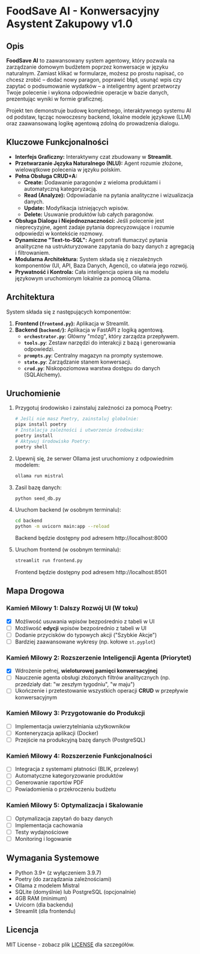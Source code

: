 # FoodSave AI - Konwersacyjny Asystent Zakupowy v1.0

## Opis

**FoodSave AI** to zaawansowany system agentowy, który pozwala na zarządzanie domowym budżetem poprzez konwersacje w języku naturalnym. Zamiast klikać w formularze, możesz po prostu napisać, co chcesz zrobić – dodać nowy paragon, poprawić błąd, usunąć wpis czy zapytać o podsumowanie wydatków – a inteligentny agent przetworzy Twoje polecenie i wykona odpowiednie operacje w bazie danych, prezentując wyniki w formie graficznej.

Projekt ten demonstruje budowę kompletnego, interaktywnego systemu AI od podstaw, łącząc nowoczesny backend, lokalne modele językowe (LLM) oraz zaawansowaną logikę agentową zdolną do prowadzenia dialogu.

## Kluczowe Funkcjonalności

* **Interfejs Graficzny:** Interaktywny czat zbudowany w **Streamlit**.
* **Przetwarzanie Języka Naturalnego (NLU):** Agent rozumie złożone, wielowątkowe polecenia w języku polskim.
* **Pełna Obsługa CRUD+A:**
    * **Create:** Dodawanie paragonów z wieloma produktami i automatyczną kategoryzacją.
    * **Read (Analyze):** Odpowiadanie na pytania analityczne i wizualizacja danych.
    * **Update:** Modyfikacja istniejących wpisów.
    * **Delete:** Usuwanie produktów lub całych paragonów.
* **Obsługa Dialogu i Niejednoznaczności:** Jeśli polecenie jest nieprecyzyjne, agent zadaje pytania doprecyzowujące i rozumie odpowiedzi w kontekście rozmowy.
* **Dynamiczne "Text-to-SQL":** Agent potrafi tłumaczyć pytania analityczne na ustrukturyzowane zapytania do bazy danych z agregacją i filtrowaniem.
* **Modularna Architektura:** System składa się z niezależnych komponentów (UI, API, Baza Danych, Agenci), co ułatwia jego rozwój.
* **Prywatność i Kontrola:** Cała inteligencja opiera się na modelu językowym uruchomionym lokalnie za pomocą Ollama.

## Architektura

System składa się z następujących komponentów:
1. **Frontend (`frontend.py`):** Aplikacja w Streamlit.
2. **Backend (`backend/`):** Aplikacja w FastAPI z logiką agentową.
    * **`orchestrator.py`**: Główny "mózg", który zarządza przepływem.
    * **`tools.py`**: Zestaw narzędzi do interakcji z bazą i generowania odpowiedzi.
    * **`prompts.py`**: Centralny magazyn na prompty systemowe.
    * **`state.py`**: Zarządzanie stanem konwersacji.
    * **`crud.py`**: Niskopoziomowa warstwa dostępu do danych (SQLAlchemy).

## Uruchomienie

1. Przygotuj środowisko i zainstaluj zależności za pomocą Poetry:
   ```bash
   # Jeśli nie masz Poetry, zainstaluj globalnie:
   pipx install poetry
   # Instalacja zależności i utworzenie środowiska:
   poetry install
   # Aktywuj środowisko Poetry:
   poetry shell
   ```

2. Upewnij się, że serwer Ollama jest uruchomiony z odpowiednim modelem:
   ```bash
   ollama run mistral
   ```

3. Zasil bazę danych:
   ```bash
   python seed_db.py
   ```

4. Uruchom backend (w osobnym terminalu):
   ```bash
   cd backend
   python -m uvicorn main:app --reload
   ```
   Backend będzie dostępny pod adresem http://localhost:8000

5. Uruchom frontend (w osobnym terminalu):
   ```bash
   streamlit run frontend.py
   ```
   Frontend będzie dostępny pod adresem http://localhost:8501

## Mapa Drogowa

### Kamień Milowy 1: Dalszy Rozwój UI (W toku)
* [x] Możliwość usuwania wpisów bezpośrednio z tabeli w UI
* [ ] Możliwość **edycji** wpisów bezpośrednio z tabeli w UI
* [ ] Dodanie przycisków do typowych akcji ("Szybkie Akcje")
* [ ] Bardziej zaawansowane wykresy (np. kołowe `st.pyplot`)

### Kamień Milowy 2: Rozszerzenie Inteligencji Agenta (Priorytet)
* [x] Wdrożenie pełnej, **wieloturowej pamięci konwersacyjnej**
* [ ] Nauczenie agenta obsługi złożonych filtrów analitycznych (np. przedziały dat: "w zeszłym tygodniu", "w maju")
* [ ] Ukończenie i przetestowanie wszystkich operacji **CRUD** w przepływie konwersacyjnym

### Kamień Milowy 3: Przygotowanie do Produkcji
* [ ] Implementacja uwierzytelniania użytkowników
* [ ] Konteneryzacja aplikacji (Docker)
* [ ] Przejście na produkcyjną bazę danych (PostgreSQL)

### Kamień Milowy 4: Rozszerzenie Funkcjonalności
* [ ] Integracja z systemami płatności (BLIK, przelewy)
* [ ] Automatyczne kategoryzowanie produktów
* [ ] Generowanie raportów PDF
* [ ] Powiadomienia o przekroczeniu budżetu

### Kamień Milowy 5: Optymalizacja i Skalowanie
* [ ] Optymalizacja zapytań do bazy danych
* [ ] Implementacja cachowania
* [ ] Testy wydajnościowe
* [ ] Monitoring i logowanie

## Wymagania Systemowe

* Python 3.9+ (z wyłączeniem 3.9.7)
* Poetry (do zarządzania zależnościami)
* Ollama z modelem Mistral
* SQLite (domyślnie) lub PostgreSQL (opcjonalnie)
* 4GB RAM (minimum)
* Uvicorn (dla backendu)
* Streamlit (dla frontendu)

## Licencja

MIT License - zobacz plik [LICENSE](LICENSE) dla szczegółów.
